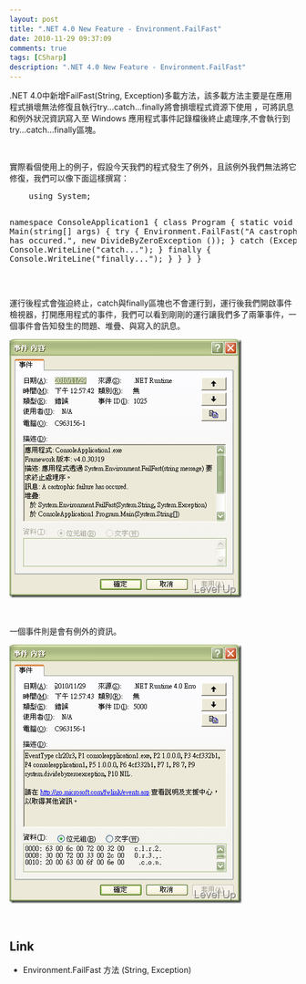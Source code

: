 ```yaml
---
layout: post
title: ".NET 4.0 New Feature - Environment.FailFast"
date: 2010-11-29 09:37:09
comments: true
tags: [CSharp]
description: ".NET 4.0 New Feature - Environment.FailFast"
---
```

<p>
	.NET 4.0中新增FailFast(String, Exception)多載方法，該多載方法主要是在應用程式損壞無法修復且執行try...catch...finally將會損壞程式資源下使用 ，可將訊息和例外狀況資訊寫入至 Windows 應用程式事件記錄檔後終止處理序,不會執行到try...catch...finally區塊。</p>
<p>
	 </p>
<p>
	實際看個使用上的例子，假設今天我們的程式發生了例外，且該例外我們無法將它修復，我們可以像下面這樣撰寫：</p>
<div class="wlWriterSmartContent" id="scid:812469c5-0cb0-4c63-8c15-c81123a09de7:fb2363d8-2c54-42ef-a26e-12adddd01313" style="padding-bottom: 0px; margin: 0px; padding-left: 0px; padding-right: 0px; display: inline; float: none; padding-top: 0px">
	<pre class="c#" name="code">
	using System;

namespace ConsoleApplication1
{
    class Program
    {
        static void Main(string[] args)
        {
            try
            {
                Environment.FailFast("A castrophic failure has occured.", new DivideByZeroException ());
            }
            catch (Exception)
            {
                Console.WriteLine("catch...");
            }
            finally
            {
                Console.WriteLine("finally...");
            }
        }
    }
}</pre>
</div>
<p>
	 </p>
<p>
	運行後程式會強迫終止，catch與finally區塊也不會運行到，運行後我們開啟事件檢視器，打開應用程式的事件，我們可以看到剛剛的運行讓我們多了兩筆事件，一個事件會告知發生的問題、堆疊、與寫入的訊息。</p>
<p>
	<img alt="image" border="0" height="454" src="\images\posts\19789\image_thumb.png" style="border-right-width: 0px; border-top-width: 0px; border-bottom-width: 0px; border-left-width: 0px" width="408" /></p>
<p>
	 </p>
<p>
	一個事件則是會有例外的資訊。</p>
<p>
	<img alt="image" border="0" height="454" src="\images\posts\19789\image3_thumb.png" style="border-right-width: 0px; border-top-width: 0px; border-bottom-width: 0px; border-left-width: 0px" width="408" /></p>
<p>
	 </p>
<h2>
	Link</h2>
<ul>
	<li>
		Environment.FailFast 方法 (String, Exception)</li>
</ul>
